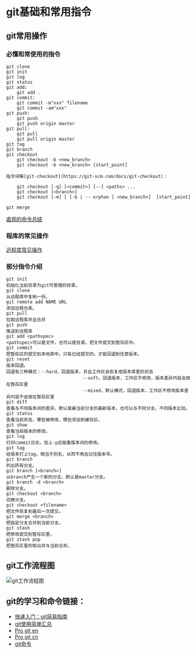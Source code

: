 # git基础和常用指令

## git常用操作
	
### 必懂和常使用的指令	
	git clone
	git init
	git log
	git status
	git add: 
		git add .
	git commit: 
		git commit -m"xxx" filename
		git commit -am"xxx"
	git push:
		git push
		git push origin master
	git pull:
		git pull
		git pull origin master
	git tag
	git branch
	git checkout
		git checkout -b <new_branch>
		git checkout -b <new_branch> [start_point] 
		
	指令详解[git-checkout](https://git-scm.com/docs/git-checkout)：

		git checkout [-q] [<commit>] [--] <paths> ...
		git checkout [<branch>]
		git checkout [-m] [ [-b | -- orphan ] <new_branch>]  [start_point] 
		
	git merge
	
[直观的命令总结](https://github.com/zhuwei05/blog/blob/master/git/%E7%9B%B4%E8%A7%82%E7%9A%84git%E5%91%BD%E4%BB%A4%E8%A1%A8.png)	
### 程库的常见操作

[远程库常见操作](https://github.com/zhuwei05/blog/blob/master/git/git%E8%BF%9C%E7%A8%8B%E5%BA%93.md)	

### 部分指令介绍

	git init
	初始化当前目录为git可管理的目录。
	git clone
	从远程库中复制一份。
	git remote add NAME URL
	添加远程仓库。
	git pull
	拉取远程库并且合并
	git push
	推送到远程库
	git add <pathspec>
	<pathspec>可以是文件，也可以是目录。把文件提交到暂存区中。
	git commit
	把暂存区的提交到本地库中。只有已经提交的，才能回退到任意版本。
	git reset
	版本回退。
	回退有三种模式：--hard，回退版本，并且工作区会恢复成版本库里的状态
	                             --soft，回退版本，工作区不修改，版本差异内容会放在暂存区里
	                             --mixed，默认模式，回退版本，工作区不修改版本差异内容不会放在暂存区里
	git diff
	查看与不同版本间的差异，默认是最当前分支的最新版本，也可以与不同分支，不同版本比较。
	git status
	查看当前状态，哪些被修改，哪些添加到缓存区。
	git show
	查看当前版本的修改。
	git log
	打印commit日志。加上-p还能看版本间的修改。
	git tag
	给版本打上tag，相当于别名，从而不用去记住版本号。
	git branch
	列出所有分支。
	git branch [<branch>]
	从branch产生一个新的分支，默认是master分支。
	git branch -d <branch>
	删除分支。
	git checkout <branch>
	切换分支。
	git checkout <filename>
	把文件恢复到最后一次提交。
	git merge <branch>
	把指定分支合并到当前分支。
	git stash
	把修改提交到暂存区里。
	git stash pop
	把暂存区里的取出并与当前合并。

## git工作流程图

![git工作流程图](https://raw.githubusercontent.com/zhuwei05/blog/master/Res/git-%E5%B7%A5%E4%BD%9C%E6%B5%81%E7%A8%8B.png)

## git的学习和命令链接：
	
* [快速入门：git简易指南](http://www.bootcss.com/p/git-guide/)
* [git使用简单汇总](http://blog.csdn.net/richardysteven/article/details/5956854)
* [Pro git en](http://git-scm.com/book/en/v2)
* [Pro git cn](http://git-scm.com/book/zh/v1)
* [git命令](https://git-scm.com/docs)